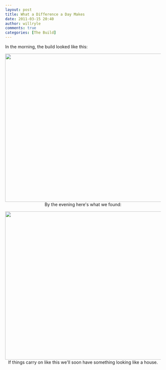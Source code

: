 ```yaml
---
layout: post
title: What a Difference a Day Makes
date: 2011-03-15 20:40
author: willryle
comments: true
categories: [The Build]
---
```

In the morning, the build looked like this:
<p style="text-align:center;"><a href="http://willryle.files.wordpress.com/2011/03/front-cladding-001.jpg" target="_blank"><img class="aligncenter size-full wp-image-490" title="Front Cladding 001" src="http://willryle.files.wordpress.com/2011/03/front-cladding-001.jpg" alt="" width="640" height="480" /></a>By the evening here's what we found:</p>
<p style="text-align:center;"><a href="http://willryle.files.wordpress.com/2011/03/front-cladding-003.jpg" target="_blank"><img class="aligncenter size-full wp-image-491" title="Front Cladding 003" src="http://willryle.files.wordpress.com/2011/03/front-cladding-003.jpg" alt="" width="640" height="480" /></a>If things carry on like this we'll soon have something looking like a house.</p>
